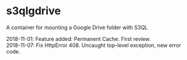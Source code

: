 # s3qlgdrive

A container for mounting a Google Drive folder with S3QL

2018-11-01: Feature added: Permanent Cache. First review.  
2018-11-07: Fix HttpError 408. Uncaught top-level exception, new error code.